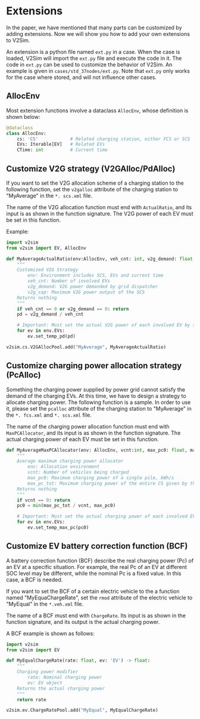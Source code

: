 # Extensions 

In the paper, we have mentioned that many parts can be customized by adding extensions. Now we will show you how to add your own extensions to V2Sim.

An extension is a python file named `ext.py` in a case. When the case is loaded, V2Sim will import the `ext.py` file and execute the code in it. The code in `ext.py` can be used to customize the behavior of V2Sim. An example is given in `cases/std_37nodes/ext.py`. Note that `ext.py` only works for the case where stored, and will not influence other cases.

## AllocEnv
Most extension functions involve a dataclass `AllocEnv`, whose definition is shown below:
```py
@dataclass
class AllocEnv:
    cs: 'CS'            # Related charging station, either FCS or SCS
    EVs: Iterable[EV]   # Related EVs
    CTime: int          # Current time
```

## Customize V2G strategy (V2GAlloc/PdAlloc)
If you want to set the V2G allocation scheme of a charging station to the following function, set the `v2galloc` attribute of the charging station to "MyAverage" in the `*. scs.xml` file.

The name of the V2G allocation function must end with `ActualRatio`, and its input is as shown in the function signature. The V2G power of each EV must be set in this function.

Example:

```py
import v2sim
from v2sim import EV, AllocEnv

def MyAverageActualRatio(env:AllocEnv, veh_cnt: int, v2g_demand: float, v2g_cap: float):
    """
    Customized V2G Strategy
        env: Environment includes SCS, EVs and current time
        veh_cnt: Number of involved EVs
        v2g_demand: V2G power demanded by grid dispatcher
        v2g_cap: Maximum V2G power output of the SCS
    Returns nothing
    """
    if veh_cnt == 0 or v2g_demand == 0: return
    pd = v2g_demand / veh_cnt

    # Important: Must set the actual V2G power of each involved EV by set_temp_pd(...)
    for ev in env.EVs:
        ev.set_temp_pd(pd)

v2sim.cs.V2GAllocPool.add("MyAverage", MyAverageActualRatio)
```
## Customize charging power allocation strategy (PcAlloc)
Something the charging power supplied by power grid cannot satisfy the demand of the charging EVs. At this time, we have to design a strategy to allocate charging power. The following function is a sample. In order to use it, please set the `pcalloc` attribute of the charging station to "MyAverage" in the `*. fcs.xml` and `*. scs.xml` file.

The name of the charging power allocation function must end with `MaxPCAllocator`, and its input is as shown in the function signature. The actual charging power of each EV must be set in this function.

```py
def MyAverageMaxPCAllocator(env: AllocEnv, vcnt:int, max_pc0: float, max_pc_tot: float):
    """
    Average maximum charging power allocator
        env: Allocation environment
        vcnt: Number of vehicles being charged
        max_pc0: Maximum charging power of a single pile, kWh/s
        max_pc_tot: Maximum charging power of the entire CS given by the PDN, kWh/s
    Returns nothing
    """
    if vcnt == 0: return
    pc0 = min(max_pc_tot / vcnt, max_pc0)

    # Important: Must set the actual charging power of each involved EV by set_temp_pc(...)
    for ev in env.EVs:
        ev.set_temp_max_pc(pc0)
```

## Customize EV battery correction function (BCF)
A battery correction function (BCF) describe the real charging power (Pc) of an EV at a specific situation. For example, the real Pc of an EV at different SOC level may be different, while the nominal Pc is a fixed value. In this case, a BCF is needed.

If you want to set the BCF of a certain electric vehicle to the a function named "MyEquaChargeRate", set the `rmod` attribute of the electric vehicle to "MyEqual" in the `*.veh.xml` file.

The name of a BCF must end with `ChargeRate`. Its input is as shown in the function signature, and its output is the actual charging power.

A BCF example is shown as follows:

```py
import v2sim
from v2sim import EV

def MyEqualChargeRate(rate: float, ev: 'EV') -> float:
    """
    Charging power modifier
        rate: Nominal charging power
        ev: EV object
    Returns the actual charging power
    """
    return rate

v2sim.ev.ChargeRatePool.add("MyEqual", MyEqualChargeRate)
```